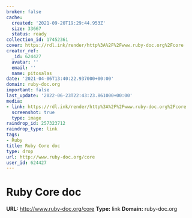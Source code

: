 ```yaml
---
broken: false
cache:
  created: '2021-09-20T19:29:44.953Z'
  size: 33667
  status: ready
collection_id: 17452361
cover: https://rdl.ink/render/http%3A%2F%2Fwww.ruby-doc.org%2Fcore
creator_ref:
  _id: 624427
  avatar: ''
  email: ''
  name: pitosalas
date: '2021-04-06T13:40:22.937000+00:00'
domain: ruby-doc.org
important: false
last_update: '2022-06-23T22:43:23.861000+00:00'
media:
- link: https://rdl.ink/render/http%3A%2F%2Fwww.ruby-doc.org%2Fcore
  screenshot: true
  type: image
raindrop_id: 257323712
raindrop_type: link
tags:
- Ruby
title: Ruby Core doc
type: drop
url: http://www.ruby-doc.org/core
user_id: 624427
---
```


# Ruby Core doc

**URL:** http://www.ruby-doc.org/core
**Type:** link
**Domain:** ruby-doc.org
